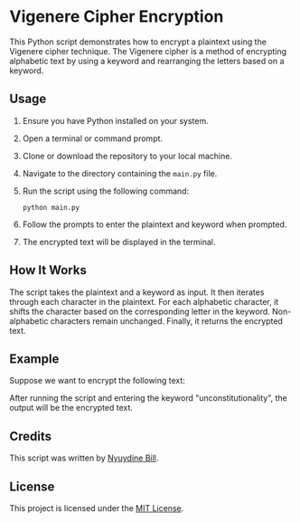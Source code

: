 # Vigenere Cipher Encryption

This Python script demonstrates how to encrypt a plaintext using the Vigenere cipher technique. The Vigenere cipher is a method of encrypting alphabetic text by using a keyword and rearranging the letters based on a keyword.

## Usage

1. Ensure you have Python installed on your system.
2. Open a terminal or command prompt.
3. Clone or download the repository to your local machine.
4. Navigate to the directory containing the `main.py` file.
5. Run the script using the following command:

    ```
    python main.py
    ```

6. Follow the prompts to enter the plaintext and keyword when prompted.
7. The encrypted text will be displayed in the terminal.

## How It Works

The script takes the plaintext and a keyword as input. It then iterates through each character in the plaintext. For each alphabetic character, it shifts the character based on the corresponding letter in the keyword. Non-alphabetic characters remain unchanged. Finally, it returns the encrypted text.

## Example

Suppose we want to encrypt the following text:


After running the script and entering the keyword "unconstitutionality", the output will be the encrypted text.

## Credits

This script was written by [Nyuydine Bill](https://nyuydine.netlify.app/).

## License

This project is licensed under the [MIT License](LICENSE).
